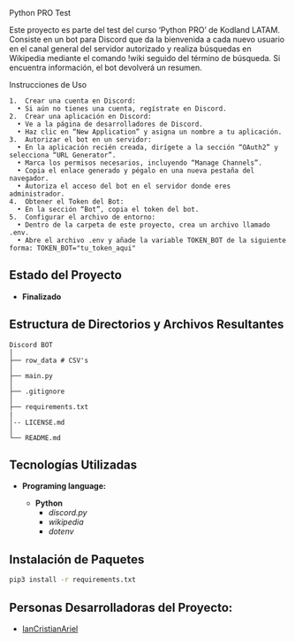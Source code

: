 Python PRO Test

Este proyecto es parte del test del curso ‘Python PRO’ de Kodland LATAM. Consiste en un bot para Discord que da la bienvenida a cada nuevo usuario en el canal general del servidor autorizado y realiza búsquedas en Wikipedia mediante el comando !wiki seguido del término de búsqueda. Si encuentra información, el bot devolverá un resumen.

Instrucciones de Uso

	1.	Crear una cuenta en Discord:
	  •	Si aún no tienes una cuenta, regístrate en Discord.
	2.	Crear una aplicación en Discord:
	  •	Ve a la página de desarrolladores de Discord.
	  •	Haz clic en “New Application” y asigna un nombre a tu aplicación.
	3.	Autorizar el bot en un servidor:
	  •	En la aplicación recién creada, dirígete a la sección “OAuth2” y selecciona “URL Generator”.
	  •	Marca los permisos necesarios, incluyendo “Manage Channels”.
	  •	Copia el enlace generado y pégalo en una nueva pestaña del navegador.
	  •	Autoriza el acceso del bot en el servidor donde eres administrador.
	4.	Obtener el Token del Bot:
	  •	En la sección “Bot”, copia el token del bot.
	5.	Configurar el archivo de entorno:
	  •	Dentro de la carpeta de este proyecto, crea un archivo llamado .env.
	  •	Abre el archivo .env y añade la variable TOKEN_BOT de la siguiente forma: TOKEN_BOT="tu_token_aqui"

## Estado del Proyecto
- **Finalizado**

## Estructura de Directorios y Archivos Resultantes

    Discord BOT
    │
    ├── row_data # CSV's
    │
    ├── main.py
    │
    ├── .gitignore
    │
    ├── requirements.txt
    |
    │-- LICENSE.md
    │
    └── README.md

## Tecnologías Utilizadas
- **Programing language:**

  - **Python**
    - *discord.py*
    - *wikipedia*
    - *dotenv*

## Instalación de Paquetes
```bash
pip3 install -r requirements.txt
```

## Personas Desarrolladoras del Proyecto:
- [IanCristianAriel](https://github.com/ianCristianAriel)